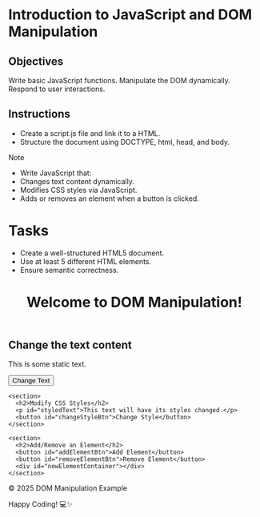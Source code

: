 # Introduction to JavaScript and DOM Manipulation

## Objectives

Write basic JavaScript functions.
Manipulate the DOM dynamically.
Respond to user interactions.

## Instructions

- Create a script.js file and link it to a HTML.
- Structure the document using DOCTYPE, html, head, and body.

>[!NOTE]
>  - Write JavaScript that:
>  - Changes text content dynamically.
>  - Modifies CSS styles via JavaScript.
>  - Adds or removes an element when a button is clicked.


# Tasks
- Create a well-structured HTML5 document.
- Use at least 5 different HTML elements.
- Ensure semantic correctness.


<!DOCTYPE html>
<html lang="en">
<head>
  <meta charset="UTF-8">
  <meta name="viewport" content="width=device-width, initial-scale=1.0">
  <title>DOM Manipulation Example</title>
  <link rel="stylesheet" href="style.css">
</head>
<body>

  <header>
    <h1>Welcome to DOM Manipulation!</h1>
  </header>

  <main>
    <section>
      <h2>Change the text content</h2>
      <p id="text">This is some static text.</p>
      <button id="changeTextBtn">Change Text</button>
    </section>

    <section>
      <h2>Modify CSS Styles</h2>
      <p id="styledText">This text will have its styles changed.</p>
      <button id="changeStyleBtn">Change Style</button>
    </section>

    <section>
      <h2>Add/Remove an Element</h2>
      <button id="addElementBtn">Add Element</button>
      <button id="removeElementBtn">Remove Element</button>
      <div id="newElementContainer"></div>
    </section>
  </main>

  <footer>
    <p>&copy; 2025 DOM Manipulation Example</p>
  </footer>

  <script src="script.js"></script>
</body>
</html>

Happy Coding! 💻✨

